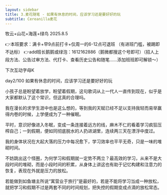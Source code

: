 ```yaml
---
layout: sidebar
title: 3.麦花随笔 - 如果有休息的时间，应该学习还是要好好的玩
subtitle: Cereanilla麦花
---
```


牧云+山花+海莲+绿鸟
2025.8.5

👉本班要求：满卡+早9点前打卡+仅周一的6-12点可退班
（有进班门槛，被踢即不达标）
👉add班长鹅鹅或绿泡：1612162886（鹅微都搜这个号即可）（招人上段方法、公告过审方法、代打卡、查看历史公告和随笔……添加班班即可解锁～）

下次互动字母K

day2/100 如果有休息的时间，应该学习还是要好好的玩

小孩子总是盼望着放学，盼望着假期，这句歌词从上一代人一直传到现在，似乎是大家都默认了这个常识，但这真的合理吗。

我在漫长的求学生涯中也是这么想的，等到我的天赋已经不足以支持我轻而易举赢得内卷的时候，上学便成为了一种催眠。

平时，意识好像进入冬眠，变成一条连接着远方的线，麻木不仁的看着学习疯狂压榨自己；一到假期，便如同彻底脱水的人扔进湖里，连续两三天在漂浮中度过。

我的身体状况在大起大落的压力中每况愈下，学习效率也平平无奇，只是一味的堆砌时间。

不妨跳出这个怪圈，为何学习和假期就一定势不两立？最高效的学习，从来不是大段时间的堆砌，而是小段时间的积累，从身体上讲这也有助于记忆构建和注意力的恢复，表现在外就是压力的放松。

若能做到如鱼塘主所说“寓营业于旅行”是最好的，若是不能将学习当成一种放松，就把学习和假期不过是两套不同的时间规划，把失控的假期变成点滴的放松常态。